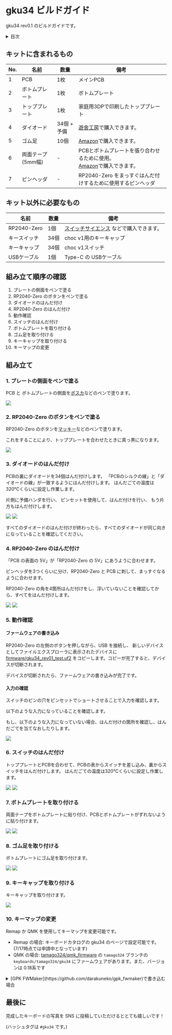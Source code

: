 # gku34 ビルドガイド

gku34 rev0.1 のビルドガイドです。

<details><summary>目次</summary><div>

* [キットに含まれるもの](#キットに含まれるもの)
* [キット以外に必要なもの](#キット以外に必要なもの)
* [組み立て順序の確認](#組み立て順序の確認)
* [組み立て](#組み立て)
  * [1. プレートの側面をペンで塗る](#1プレートの側面をペンで塗る)
  * [2. RP2040-Zero のボタンをペンで塗る](#2rp2040-zero-のボタンをペンで塗る)
  * [3. ダイオードのはんだ付け](#3-ダイオードのはんだ付け)
  * [4. RP2040-Zero のはんだ付け](#4-rp2040-zero-のはんだ付け)
  * [5. 動作確認](#5-動作確認)
  * [6. スイッチのはんだ付け](#6-スイッチのはんだ付け)
  * [7. ボトムプレートを取り付ける](#7-ボトムプレートを取り付ける)
  * [8. ゴム足を取り付ける](#8-ゴム足を取り付ける)
  * [9. キーキャップを取り付ける](#9-キーキャップを取り付ける)
  * [10. キーマップの変更](#10-キーマップの変更)
* [最後に](#最後に)

</div></details>


## キットに含まれるもの

| No. | 名前                  | 数量        | 備考                                                                                                                                                                        |
|-----|-----------------------|-------------|-----------------------------------------------------------------------------------------------------------------------------------------------------------------------------|
| 1   | PCB                   | 1枚         | メインPCB                                                                                                                                                                   |
| 2   | ボトムプレート        | 1枚         | ボトムプレート                                                                                                                                                      |
| 3   | トッププレート        | 1枚         | 家庭用3DPで印刷したトッププレート<br>                                                                                                                                                      |
| 4   | ダイオード            | 34個 + 予備 | [遊舎工房](https://shop.yushakobo.jp/collections/all-keyboard-parts/products/a0800di-02-100)で購入できます。                                                                |
| 5   | ゴム足            | 10個 | [Amazon](https://amzn.asia/d/dPdWZld)で購入できます。                                                                |
| 6   | 両面テープ (5mm幅)    | -           | PCBとボトムプレートを張り合わせるために使用。 <br>[Amazon](https://amzn.asia/d/8XeKmsn)で購入できます。 |
| 7   | ピンヘッダ | - | RP2040-Zero をまっすぐはんだ付けするために使用するピンヘッダ |

## キット以外に必要なもの

| 名前                     | 数量 | 備考                 |
|--------------------------|------|----------------------|
| RP2040-Zero             | 1個 |[スイッチサイエンス](https://www.switch-science.com/products/7886/) などで購入できます。 |
| キースイッチ             | 34個 | choc v1用のキーキャップ  |
| キーキャップ             | 34個 | choc v1スイッチ         |
| USBケーブル              | 1個  | Type-C の USBケーブル |


## 組み立て順序の確認

1. プレートの側面をペンで塗る
2. RP2040-Zero のボタンをペンで塗る
3. ダイオードのはんだ付け
4. RP2040-Zero のはんだ付け
5. 動作確認
6. スイッチのはんだ付け
7. ボトムプレートを取り付ける
8. ゴム足を取り付ける
9. キーキャップを取り付ける
10. キーマップの変更

## 組み立て


### 1. プレートの側面をペンで塗る

PCB と ボトムプレートの側面を[ポスカ](https://amzn.asia/d/1ZZTGt9)などのペンで塗ります。

![](assets/1_1.JPG)


### 2. RP2040-Zero のボタンをペンで塗る

RP2040-Zero のボタンを[マッキー](https://amzn.asia/d/gaXAFb8)などのペンで塗ります。

これをすることにより、トッププレートを合わせたときに真っ黒になります。


![](assets/2_1.JPEG)

### 3. ダイオードのはんだ付け

PCBの裏にダイオードを34個はんだ付けします。
「PCBのシルクの線」と「ダイオードの線」が一致するようにはんだ付けします。
はんだごての温度は320℃くらいに設定し作業します。

片側に予備ハンダを行い、
ピンセットを使用して、はんだ付けを行い、
もう片方もはんだ付けします。

![](assets/3_1.JPEG)
![](assets/3_2.jpeg)

すべてのダイオードのはんだ付けが終わったら、すべてのダイオードが同じ向きになっていることを確認してください。

### 4. RP2040-Zero のはんだ付け

「PCB の表面の 5V」が「RP2040-Zero の 5V」にあうように合わせます。

ピンヘッダを3つくらいに分け、RP2040-Zero と PCB に刺して、まっすぐなるように合わせます。

RP2040-Zero の角を4箇所はんだ付けをし、浮いていないことを確認してから、すべてをはんだ付けします。

![](assets/4_1.JPEG)
![](assets/4_2.JPEG)


### 5. 動作確認

#### ファームウェアの書き込み

RP2040-Zero の左側のボタンを押しながら、USB を接続し、
新しいデバイスとしてファイルエクスプローラに表示されたデバイスに [firmware/gku34_rev01_test.uf2](docs/rev0.1/firmware/gku34_rev01_test.uf2) をコピーします。コピーが完了すると、デバイスが切断されます。

デバイスが切断されたら、ファームウェアの書き込みが完了です。

#### 入力の確認

スイッチのピンの穴をピンセットでショートさせることで入力を確認します。

以下のような入力になっていることを確認します。

もし、以下のような入力になっていない場合、はんだ付けの箇所を確認し、はんだごてを当てなおしたりします。

![](assets/51_1.png)

### 6. スイッチのはんだ付け

トッププレートとPCBを合わせて、PCBの表からスイッチを差し込み、裏からスイッチをはんだ付けします。
はんだごての温度は320℃くらいに設定し作業します。

![](assets/5_1.JPEG)
![](assets/5_2.JPEG)

### 7. ボトムプレートを取り付ける

両面テープをボトムプレートに貼り付け、PCBとボトムプレートがずれないように貼り付けます。

![](assets/6_1.JPEG)
![](assets/6_2.JPEG)

### 8. ゴム足を取り付ける

ボトムプレートにゴム足を取り付けます。

![](assets/7_1.JPEG)
![](assets/7_2.JPEG)

### 9. キーキャップを取り付ける

キーキャップを取り付けます。

![](assets/8_1.jpeg)

### 10. キーマップの変更

Remap か QMK を使用してキーマップを変更可能です。

* Remap の場合: キーボードカタログの gku34 のページで設定可能です。 (7/17時点では申請中となっています)
* QMK の場合: [tamago324/qmk_firmware](https://github.com/tamago324/qmk_firmware/tree/tamago324/keyboards/tamago324/gku34) の `tamago324` ブランチの `keyboards/tamago324/gku34` にファームウェアがあります。また、バージョンは 0.18系です

<details><summary>[GPK FWMaker](https://github.com/darakuneko/gpk_fwmaker)で書き込む場合</summary><div>

QMK のファームウェアをビルドするために[GPK FWMaker](https://github.com/darakuneko/gpk_fwmaker) が使用できます。
Docker を使用して簡単にビルドできるのでオススメです。

#### Docker のインストール

https://www.docker.com/ から環境にあったものをダウンロードし、インストールします。

インストールが完了したらPCの再起動します。

#### GPK FWMaker のダウンロード

https://github.com/darakuneko/gpk_fwmaker/archive/refs/heads/main.zip でダウンロードします。

#### 初期セットアップ

ダウンロードしたディレクトリに移動し、

```
cd gpk_fwmaker
docker compose build
```

を実行。

#### ツールの起動

```
cd gpk_fwmaker
docker compose up -d
```

#### QMKのキーボードディレクトリをコピーする

GPKFW ディレクトリに QMKの keyboards/tamago324/gku34 ディレクトリを、環境に合わせて以下のディレクトリにコピーする

windows: `C:\Users\xxxx\GPKFW`
mac: `/Users/xxxx/GPKFW`
ubuntu: `/home/xxxx/GPKFW`

例えば、Windows の場合、`C:\Users\xxxx\GPKFW\gku34` にコピーする

![](assets/1_10.png)

#### ファームウェアの作成

以下のコマンドを実行し、ファームウェアを作成する

Windows の場合:

```
curl -X POST -H "Content-Type: application/json" -d "{\"kb\": \"gku34/rev01\", \"km\": \"default\", \"tag\": \"0.18.17\"}" 127.0.0.1:3123/build/qmk
```

`C:\Users\xxxx\GPKFW` に `gku34_rev01_default.uf2` が生成される

#### ファームウェアの書き込み

RP2040-Zero の左側のボタンを押しながら、USB を接続する

新しいデバイスとしてファイルエクスプローラに表示された、キーボードに生成された `gku34_rev01_default.uf2` をコピーします。コピーが完了すると、デバイスが切断されます。

デバイスが切断されたら、ファームウェアの書き込みが完了です。

</div></details>


## 最後に

完成したキーボードの写真を SNS に投稿していただけるととても嬉しいです！

(ハッシュタグは `#gku34` です。)


